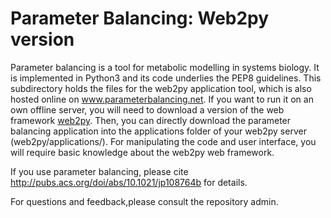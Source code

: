 # Parameter Balancing: Web2py version

Parameter balancing is a tool for metabolic modelling in systems biology. It is implemented in Python3 and its code underlies the PEP8 guidelines. This subdirectory holds the files for the web2py application tool, which is also hosted online on www.parameterbalancing.net. If you want to run it on an own offline server, you will need to download a version of the web framework [web2py](http://www.web2py.com/). Then, you can directly download the parameter balancing application into the applications folder of your web2py server (web2py/applications/). For manipulating the code and user interface, you will require basic knowledge about the web2py web framework.

If you use parameter balancing, please cite http://pubs.acs.org/doi/abs/10.1021/jp108764b for details.

For questions and feedback,please consult the repository admin.